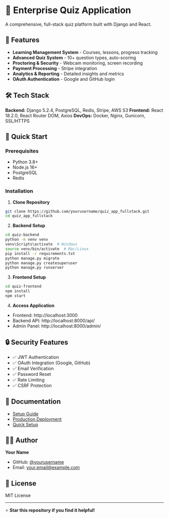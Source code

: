 # 🎯 Enterprise Quiz Application

A comprehensive, full-stack quiz platform built with Django and React.

## 🌟 Features

- **Learning Management System** - Courses, lessons, progress tracking
- **Advanced Quiz System** - 10+ question types, auto-scoring
- **Proctoring & Security** - Webcam monitoring, screen recording
- **Payment Processing** - Stripe integration
- **Analytics & Reporting** - Detailed insights and metrics
- **OAuth Authentication** - Google and GitHub login

## 🛠️ Tech Stack

**Backend:** Django 5.2.4, PostgreSQL, Redis, Stripe, AWS S3
**Frontend:** React 18.2.0, React Router DOM, Axios
**DevOps:** Docker, Nginx, Gunicorn, SSL/HTTPS

## 🚀 Quick Start

### Prerequisites
- Python 3.8+
- Node.js 16+
- PostgreSQL
- Redis

### Installation

1. **Clone Repository**
```bash
git clone https://github.com/yourusername/quiz_app_fullstack.git
cd quiz_app_fullstack
```

2. **Backend Setup**
```bash
cd quiz-backend
python -m venv venv
venv\Scripts\activate  # Windows
source venv/bin/activate  # Mac/Linux
pip install -r requirements.txt
python manage.py migrate
python manage.py createsuperuser
python manage.py runserver
```

3. **Frontend Setup**
```bash
cd quiz-frontend
npm install
npm start
```

4. **Access Application**
- Frontend: http://localhost:3000
- Backend API: http://localhost:8000/api/
- Admin Panel: http://localhost:8000/admin/

## 🔒 Security Features

- ✅ JWT Authentication
- ✅ OAuth Integration (Google, GitHub)
- ✅ Email Verification
- ✅ Password Reset
- ✅ Rate Limiting
- ✅ CSRF Protection

## 📖 Documentation

- [Setup Guide](SETUP_GUIDE.md)
- [Production Deployment](COMPLETE_PRODUCTION_DEPLOYMENT.md)
- [Quick Setup](QUICK_SETUP.md)

## 👨‍💻 Author

**Your Name**
- GitHub: [@yourusername](https://github.com/yourusername)
- Email: your.email@example.com

## 📝 License

MIT License

---

⭐ **Star this repository if you find it helpful!** 